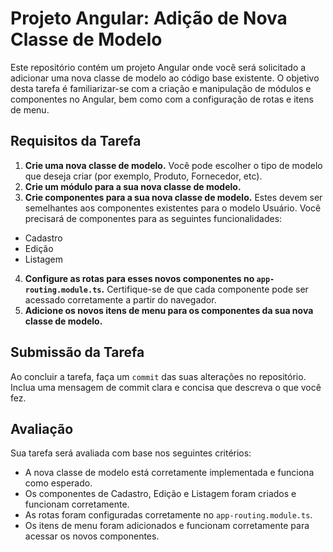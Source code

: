 # Projeto Angular: Adição de Nova Classe de Modelo

Este repositório contém um projeto Angular onde você será solicitado a adicionar uma nova classe de modelo ao código base existente. O objetivo desta tarefa é familiarizar-se com a criação e manipulação de módulos e componentes no Angular, bem como com a configuração de rotas e itens de menu.

## Requisitos da Tarefa

1. **Crie uma nova classe de modelo.** Você pode escolher o tipo de modelo que deseja criar (por exemplo, Produto, Fornecedor, etc).
2. **Crie um módulo para a sua nova classe de modelo.**
3. **Crie componentes para a sua nova classe de modelo.** Estes devem ser semelhantes aos componentes existentes para o modelo Usuário. Você precisará de componentes para as seguintes funcionalidades:
  - Cadastro
  - Edição
  - Listagem
4. **Configure as rotas para esses novos componentes no `app-routing.module.ts`.** Certifique-se de que cada componente pode ser acessado corretamente a partir do navegador.
5. **Adicione os novos itens de menu para os componentes da sua nova classe de modelo.**

## Submissão da Tarefa

Ao concluir a tarefa, faça um `commit` das suas alterações no repositório. Inclua uma mensagem de commit clara e concisa que descreva o que você fez.

## Avaliação

Sua tarefa será avaliada com base nos seguintes critérios:

- A nova classe de modelo está corretamente implementada e funciona como esperado.
- Os componentes de Cadastro, Edição e Listagem foram criados e funcionam corretamente.
- As rotas foram configuradas corretamente no `app-routing.module.ts`.
- Os itens de menu foram adicionados e funcionam corretamente para acessar os novos componentes.
